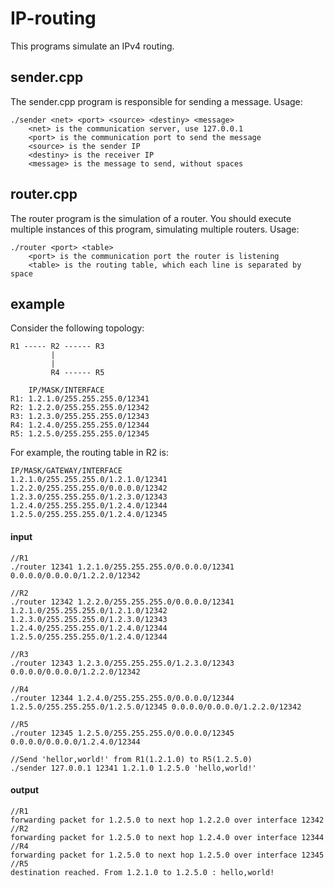 # IP-routing
This programs simulate an IPv4 routing.

## sender.cpp
The sender.cpp program is responsible for sending a message. Usage:
```
./sender <net> <port> <source> <destiny> <message>
    <net> is the communication server, use 127.0.0.1
    <port> is the communication port to send the message
    <source> is the sender IP
    <destiny> is the receiver IP
    <message> is the message to send, without spaces
```

## router.cpp
The router program is the simulation of a router. You should execute multiple instances of this program, simulating multiple routers. Usage:
```
./router <port> <table>
    <port> is the communication port the router is listening
    <table> is the routing table, which each line is separated by space
```

## example
Consider the following topology:

```
R1 ----- R2 ------ R3
         |
         |
         R4 ------ R5

    IP/MASK/INTERFACE
R1: 1.2.1.0/255.255.255.0/12341
R2: 1.2.2.0/255.255.255.0/12342
R3: 1.2.3.0/255.255.255.0/12343
R4: 1.2.4.0/255.255.255.0/12344
R5: 1.2.5.0/255.255.255.0/12345
```
For example, the routing table in R2 is:

```
IP/MASK/GATEWAY/INTERFACE
1.2.1.0/255.255.255.0/1.2.1.0/12341
1.2.2.0/255.255.255.0/0.0.0.0/12342
1.2.3.0/255.255.255.0/1.2.3.0/12343
1.2.4.0/255.255.255.0/1.2.4.0/12344
1.2.5.0/255.255.255.0/1.2.4.0/12345
```
#### input
```
//R1
./router 12341 1.2.1.0/255.255.255.0/0.0.0.0/12341 0.0.0.0/0.0.0.0/1.2.2.0/12342

//R2
./router 12342 1.2.2.0/255.255.255.0/0.0.0.0/12341 1.2.1.0/255.255.255.0/1.2.1.0/12342 1.2.3.0/255.255.255.0/1.2.3.0/12343 1.2.4.0/255.255.255.0/1.2.4.0/12344 1.2.5.0/255.255.255.0/1.2.4.0/12344

//R3
./router 12343 1.2.3.0/255.255.255.0/1.2.3.0/12343 0.0.0.0/0.0.0.0/1.2.2.0/12342

//R4
./router 12344 1.2.4.0/255.255.255.0/0.0.0.0/12344 1.2.5.0/255.255.255.0/1.2.5.0/12345 0.0.0.0/0.0.0.0/1.2.2.0/12342

//R5
./router 12345 1.2.5.0/255.255.255.0/0.0.0.0/12345 0.0.0.0/0.0.0.0/1.2.4.0/12344

//Send 'hellor,world!' from R1(1.2.1.0) to R5(1.2.5.0)
./sender 127.0.0.1 12341 1.2.1.0 1.2.5.0 'hello,world!'
```
#### output
```
//R1
forwarding packet for 1.2.5.0 to next hop 1.2.2.0 over interface 12342
//R2
forwarding packet for 1.2.5.0 to next hop 1.2.4.0 over interface 12344
//R4
forwarding packet for 1.2.5.0 to next hop 1.2.5.0 over interface 12345
//R5
destination reached. From 1.2.1.0 to 1.2.5.0 : hello,world!
```
